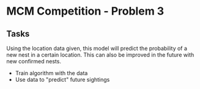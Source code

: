 # MCM Competition - Problem 3

## Tasks

Using the location data given, this model will predict the probability of a new nest 
in a certain location. This can also be improved in the future with new confirmed nests.

 - Train algorithm with the data
 - Use data to "predict" future sightings



